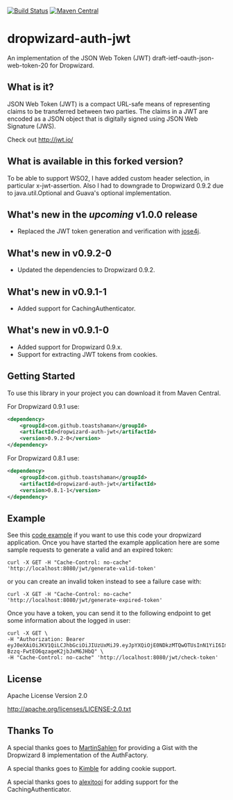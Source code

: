 [![Build Status](https://travis-ci.org/ToastShaman/dropwizard-auth-jwt.svg?branch=master)](https://travis-ci.org/ToastShaman/dropwizard-auth-jwt)
[![Maven Central](https://img.shields.io/maven-central/v/com.github.toastshaman/dropwizard-auth-jwt.svg)](http://mvnrepository.com/artifact/com.github.toastshaman/dropwizard-auth-jwt)

# dropwizard-auth-jwt

An implementation of the JSON Web Token (JWT) draft-ietf-oauth-json-web-token-20 for Dropwizard.

## What is it?
JSON Web Token (JWT) is a compact URL-safe means of representing claims to be transferred between two parties.
The claims in a JWT are encoded as a JSON object that is digitally signed using JSON Web Signature (JWS).

Check out http://jwt.io/

## What is available in this forked version?
To be able to support WSO2, I have added custom header selection, in particular x-jwt-assertion.
Also I had to downgrade to Dropwizard 0.9.2 due to java.util.Optional and Guava's optional implementation. 

## What's new in the *upcoming* v1.0.0 release
* Replaced the JWT token generation and verification with [jose4j](https://bitbucket.org/b_c/jose4j/wiki/Home). 

## What's new in v0.9.2-0
* Updated the dependencies to Dropwizard 0.9.2.

## What's new in v0.9.1-1
* Added support for CachingAuthenticator.

## What's new in v0.9.1-0
* Added support for Dropwizard 0.9.x.
* Support for extracting JWT tokens from cookies.

## Getting Started

To use this library in your project you can download it from Maven Central.

For Dropwizard 0.9.1 use:
```xml
<dependency>
    <groupId>com.github.toastshaman</groupId>
    <artifactId>dropwizard-auth-jwt</artifactId>
    <version>0.9.2-0</version>
</dependency>
```

For Dropwizard 0.8.1 use:

```xml
<dependency>
    <groupId>com.github.toastshaman</groupId>
    <artifactId>dropwizard-auth-jwt</artifactId>
    <version>0.8.1-1</version>
</dependency>
```

## Example
See this [code example](https://github.com/ToastShaman/dropwizard-auth-jwt/tree/master/src/test/java/com/github/toastshaman/dropwizard/auth/jwt/example) 
if you want to use this code your dropwizard application. Once you have started the example application here are some 
sample requests to generate a valid and an expired token:

```
curl -X GET -H "Cache-Control: no-cache" 'http://localhost:8080/jwt/generate-valid-token'
```

or you can create an invalid token instead to see a failure case with: 

```
curl -X GET -H "Cache-Control: no-cache" 'http://localhost:8080/jwt/generate-expired-token'
```

Once you have a token, you can send it to the following endpoint to get some information about the logged in user:

```
curl -X GET \
-H "Authorization: Bearer eyJ0eXAiOiJKV1QiLCJhbGciOiJIUzUxMiJ9.eyJpYXQiOjE0NDkzMTQwOTUsInN1YiI6Imdvb2QtZ3V5In0.oFXdelQECJrw6_e4gR1HU3ljFvY8zmf2EHDsBnnea7n2UDBipmNDbx3bw-Bzzq-FwtEO6qzageK2jbJxM6JHbQ" \
-H "Cache-Control: no-cache" 'http://localhost:8080/jwt/check-token'
```

## License
Apache License Version 2.0 

http://apache.org/licenses/LICENSE-2.0.txt

## Thanks To
A special thanks goes to [MartinSahlen](https://github.com/MartinSahlen) for providing a Gist with the Dropwizard 8 implementation of the AuthFactory.

A special thanks goes to [Kimble](https://github.com/kimble) for adding cookie support.

A special thanks goes to [alexitooi](https://github.com/alexitooi) for adding support for the CachingAuthenticator.
